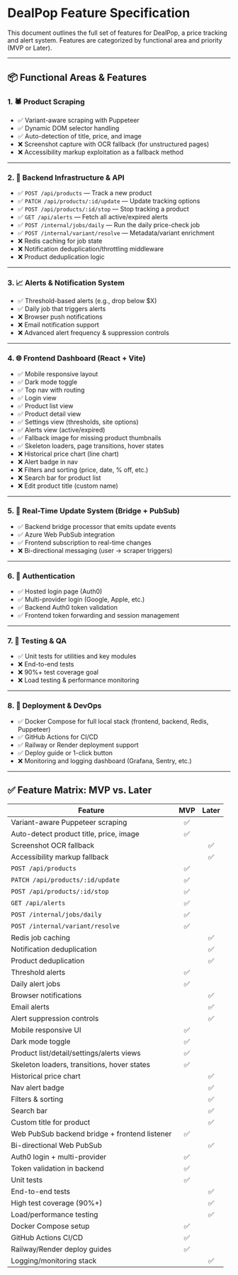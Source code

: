 # DealPop Feature Specification

This document outlines the full set of features for DealPop, a price tracking and alert system. Features are categorized by functional area and priority (MVP or Later).

---

## 📦 Functional Areas & Features

### 1. 🕷️ Product Scraping

- ✅ Variant-aware scraping with Puppeteer
- ✅ Dynamic DOM selector handling
- ✅ Auto-detection of title, price, and image
- ❌ Screenshot capture with OCR fallback (for unstructured pages)
- ❌ Accessibility markup exploitation as a fallback method

---

### 2. 🧠 Backend Infrastructure & API

- ✅ `POST /api/products` — Track a new product
- ✅ `PATCH /api/products/:id/update` — Update tracking options
- ✅ `POST /api/products/:id/stop` — Stop tracking a product
- ✅ `GET /api/alerts` — Fetch all active/expired alerts
- ✅ `POST /internal/jobs/daily` — Run the daily price-check job
- ✅ `POST /internal/variant/resolve` — Metadata/variant enrichment
- ❌ Redis caching for job state
- ❌ Notification deduplication/throttling middleware
- ❌ Product deduplication logic

---

### 3. 📈 Alerts & Notification System

- ✅ Threshold-based alerts (e.g., drop below $X)
- ✅ Daily job that triggers alerts
- ❌ Browser push notifications
- ❌ Email notification support
- ❌ Advanced alert frequency & suppression controls

---

### 4. 🌐 Frontend Dashboard (React + Vite)

- ✅ Mobile responsive layout
- ✅ Dark mode toggle
- ✅ Top nav with routing
- ✅ Login view
- ✅ Product list view
- ✅ Product detail view
- ✅ Settings view (thresholds, site options)
- ✅ Alerts view (active/expired)
- ✅ Fallback image for missing product thumbnails
- ✅ Skeleton loaders, page transitions, hover states
- ❌ Historical price chart (line chart)
- ❌ Alert badge in nav
- ❌ Filters and sorting (price, date, % off, etc.)
- ❌ Search bar for product list
- ❌ Edit product title (custom name)

---

### 5. 🔔 Real-Time Update System (Bridge + PubSub)

- ✅ Backend bridge processor that emits update events
- ✅ Azure Web PubSub integration
- ✅ Frontend subscription to real-time changes
- ❌ Bi-directional messaging (user → scraper triggers)

---

### 6. 🔐 Authentication

- ✅ Hosted login page (Auth0)
- ✅ Multi-provider login (Google, Apple, etc.)
- ✅ Backend Auth0 token validation
- ✅ Frontend token forwarding and session management

---

### 7. 🧪 Testing & QA

- ✅ Unit tests for utilities and key modules
- ❌ End-to-end tests
- ❌ 90%+ test coverage goal
- ❌ Load testing & performance monitoring

---

### 8. 🚀 Deployment & DevOps

- ✅ Docker Compose for full local stack (frontend, backend, Redis, Puppeteer)
- ✅ GitHub Actions for CI/CD
- ✅ Railway or Render deployment support
- ✅ Deploy guide or 1-click button
- ❌ Monitoring and logging dashboard (Grafana, Sentry, etc.)

---

## ✅ Feature Matrix: MVP vs. Later

| Feature                                              | MVP | Later |
|------------------------------------------------------|:---:|:-----:|
| Variant-aware Puppeteer scraping                     | ✅  |       |
| Auto-detect product title, price, image              | ✅  |       |
| Screenshot OCR fallback                              |     |  ✅   |
| Accessibility markup fallback                        |     |  ✅   |
| `POST /api/products`                                 | ✅  |       |
| `PATCH /api/products/:id/update`                     | ✅  |       |
| `POST /api/products/:id/stop`                        | ✅  |       |
| `GET /api/alerts`                                    | ✅  |       |
| `POST /internal/jobs/daily`                          | ✅  |       |
| `POST /internal/variant/resolve`                     | ✅  |       |
| Redis job caching                                    |     |  ✅   |
| Notification deduplication                           |     |  ✅   |
| Product deduplication                                |     |  ✅   |
| Threshold alerts                                     | ✅  |       |
| Daily alert jobs                                     | ✅  |       |
| Browser notifications                                |     |  ✅   |
| Email alerts                                         |     |  ✅   |
| Alert suppression controls                           |     |  ✅   |
| Mobile responsive UI                                 | ✅  |       |
| Dark mode toggle                                     | ✅  |       |
| Product list/detail/settings/alerts views            | ✅  |       |
| Skeleton loaders, transitions, hover states          | ✅  |       |
| Historical price chart                               |     |  ✅   |
| Nav alert badge                                      |     |  ✅   |
| Filters & sorting                                    |     |  ✅   |
| Search bar                                           |     |  ✅   |
| Custom title for product                             |     |  ✅   |
| Web PubSub backend bridge + frontend listener        | ✅  |       |
| Bi-directional Web PubSub                            |     |  ✅   |
| Auth0 login + multi-provider                         | ✅  |       |
| Token validation in backend                          | ✅  |       |
| Unit tests                                           | ✅  |       |
| End-to-end tests                                     |     |  ✅   |
| High test coverage (90%+)                            |     |  ✅   |
| Load/performance testing                             |     |  ✅   |
| Docker Compose setup                                 | ✅  |       |
| GitHub Actions CI/CD                                 | ✅  |       |
| Railway/Render deploy guides                         | ✅  |       |
| Logging/monitoring stack                             |     |  ✅   |